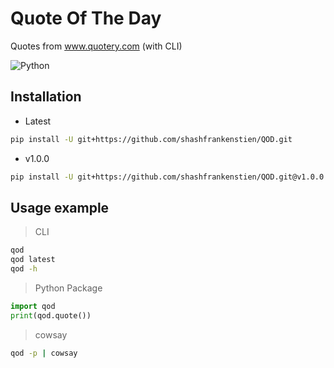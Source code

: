 # Quote Of The Day
Quotes from www.quotery.com (with CLI)

![Python](https://img.shields.io/badge/python-blue.svg)

## Installation

- Latest
```sh
pip install -U git+https://github.com/shashfrankenstien/QOD.git
```

- v1.0.0
```sh
pip install -U git+https://github.com/shashfrankenstien/QOD.git@v1.0.0
```



## Usage example

> CLI
```sh
qod
qod latest
qod -h
```

> Python Package
```py
import qod
print(qod.quote())
```

> cowsay
```sh
qod -p | cowsay
```